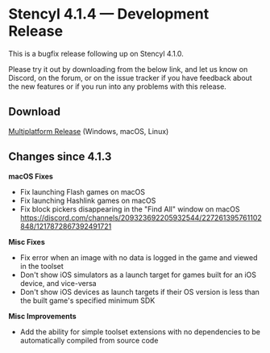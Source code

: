 # Stencyl 4.1.4 — Development Release

This is a bugfix release following up on Stencyl 4.1.0.

Please try it out by downloading from the below link, and let us know on Discord, on the forum, or on the issue tracker if you have feedback about the new features or if you run into any problems with this release.

## Download

[Multiplatform Release](https://www.stencyl.com/download/get/4.1.4/multiplatform/) (Windows, macOS, Linux)

## Changes since 4.1.3

**macOS Fixes**
- Fix launching Flash games on macOS
- Fix launching Hashlink games on macOS
- Fix block pickers disappearing in the "Find All" window on macOS https://discord.com/channels/209323692205932544/227261395761102848/1217872867392491721

**Misc Fixes**
- Fix error when an image with no data is logged in the game and viewed in the toolset
- Don't show iOS simulators as a launch target for games built for an iOS device, and vice-versa
- Don't show iOS devices as launch targets if their OS version is less than the built game's specified minimum SDK

**Misc Improvements**
- Add the ability for simple toolset extensions with no dependencies to be automatically compiled from source code
